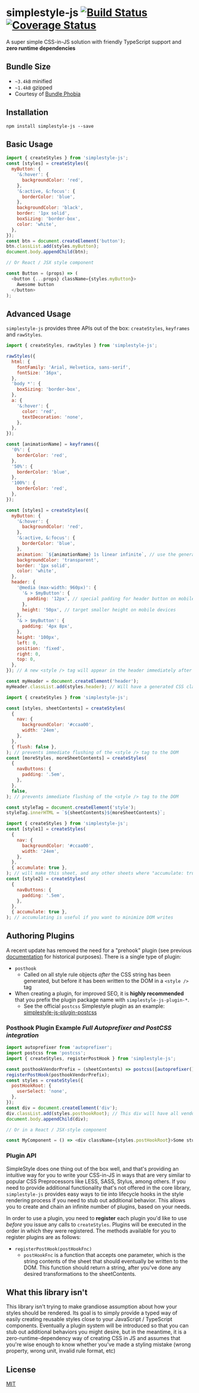 # simplestyle-js [![Build Status](https://travis-ci.org/benduran/simplestyle.svg?branch=master)](https://travis-ci.org/benduran/simplestyle) [![Coverage Status](https://coveralls.io/repos/github/benduran/simplestyle/badge.svg?branch=master)](https://coveralls.io/github/benduran/simplestyle?branch=master)

A super simple CSS-in-JS solution with friendly TypeScript support and **zero runtime dependencies**

## Bundle Size

- `~3.4kB` minified
- `~1.4kB` gzipped
- Courtesy of [Bundle Phobia](https://bundlephobia.com/result?p=simplestyle-js)

## Installation

`npm install simplestyle-js --save`

## Basic Usage

```javascript
import { createStyles } from 'simplestyle-js';
const [styles] = createStyles({
  myButton: {
    '&:hover': {
      backgroundColor: 'red',
    },
    '&:active, &:focus': {
      borderColor: 'blue',
    },
    backgroundColor: 'black',
    border: '1px solid',
    boxSizing: 'border-box',
    color: 'white',
  },
});
const btn = document.createElement('button');
btn.classList.add(styles.myButton);
document.body.appendChild(btn);

// Or React / JSX style component

const Button = (props) => (
  <button {...props} className={styles.myButton}>
    Awesome button
  </button>
);
```

## Advanced Usage

`simplestyle-js` provides three APIs out of the box: `createStyles`, `keyframes` and `rawStyles`.

```javascript
import { createStyles, rawStyles } from 'simplestyle-js';

rawStyles({
  html: {
    fontFamily: 'Arial, Helvetica, sans-serif',
    fontSize: '16px',
  },
  'body *': {
    boxSizing: 'border-box',
  },
  a: {
    '&:hover': {
      color: 'red',
      textDecoration: 'none',
    },
  },
});

const [animationName] = keyframes({
  '0%': {
    borderColor: 'red',
  },
  '50%': {
    borderColor: 'blue',
  },
  '100%': {
    borderColor: 'red',
  },
});

const [styles] = createStyles({
  myButton: {
    '&:hover': {
      backgroundColor: 'red',
    },
    '&:active, &:focus': {
      borderColor: 'blue',
    },
    animation: `${animationName} 1s linear infinite`, // use the generated animation name from the `keyframes` call above
    backgroundColor: 'transparent',
    border: '1px solid',
    color: 'white',
  },
  header: {
    '@media (max-width: 960px)': {
      '& > $myButton': {
        padding: '12px', // special padding for header button on mobile
      },
      height: '50px', // target smaller height on mobile devices
    },
    '& > $myButton': {
      padding: '4px 8px',
    },
    height: '100px',
    left: 0,
    position: 'fixed',
    right: 0,
    top: 0,
  },
}); // A new <style /> tag will appear in the header immediately after calling this function

const myHeader = document.createElement('header');
myHeader.classList.add(styles.header); // Will have a generated CSS classname in the format of '.header<unique_identifier>' ex .headerumdoaudnaoqwu
```

```javascript
import { createStyles } from 'simplestyle-js';

const [styles, sheetContents] = createStyles(
  {
    nav: {
      backgroundColor: '#ccaa00',
      width: '24em',
    },
  },
  { flush: false },
); // prevents immediate flushing of the <style /> tag to the DOM
const [moreStyles, moreSheetContents] = createStyles(
  {
    navButtons: {
      padding: '.5em',
    },
  },
  false,
); // prevents immediate flushing of the <style /> tag to the DOM

const styleTag = document.createElement('style');
styleTag.innerHTML = `${sheetContents}${moreSheetContents}`;
```

```javascript
import { createStyles } from 'simplestyle-js';
const [style1] = createStyles(
  {
    nav: {
      backgroundColor: '#ccaa00',
      width: '24em',
    },
  },
  { accumulate: true },
); // will make this sheet, and any other sheets where "accumulate: true" is used, aggregated into a single output `<style />`
const [style2] = createStyles(
  {
    navButtons: {
      padding: '.5em',
    },
  },
  { accumulate: true },
); // accumulating is useful if you want to minimize DOM writes
```

## Authoring Plugins

A recent update has removed the need for a "prehook" plugin (see previous [documentation](https://github.com/benduran/simplestyle/blob/276aac7fd8b64c6cbfced152249aac7024351092/README.md#prehook-plugin-example-poor-mans-autoprefixer) for historical purposes).
There is a single type of plugin:

- `posthook`
  - Called on all style rule objects _after_ the CSS string has been generated, but before it has been written to the DOM in a `<style />` tag
- When creating a plugin, for improved SEO, it is **highly recommended** that you prefix the plugin package name with `simplestyle-js-plugin-*`.
  - See the official `postcss` Simplestyle plugin as an example: [simplestyle-js-plugin-postcss](https://www.npmjs.com/package/simplestyle-js-plugin-postcss)

### Posthook Plugin Example _Full Autoprefixer and PostCSS integration_

```javascript
import autoprefixer from 'autoprefixer';
import postcss from 'postcss';
import { createStyles, registerPostHook } from 'simplestyle-js';

const posthookVendorPrefix = (sheetContents) => postcss([autoprefixer()]).process(s.getStyles()).css;
registerPostHook(posthookVendorPrefix);
const styles = createStyles({
  postHookRoot: {
    userSelect: 'none',
  },
});
const div = document.createElement('div');
div.classList.add(styles.posthookRoot); // This div will have all vendor prefixed CSS properties based on how PostCSS and Autoprefixer transform the CSS
document.body.appendChild(div);

// Or in a React / JSX-style component

const MyComponent = () => <div className={styles.postHookRoot}>Some stuff here</div>;
```

### Plugin API

SimpleStyle does one thing out of the box well, and that's providing an intuitive way for you to write your CSS-in-JS in ways that are very similar to popular CSS Preprocessors like LESS, SASS, Stylus, among others. If you need to provide additional functionality that's not offered in the core library, `simplestyle-js` provides easy ways to tie into lifecycle hooks in the style rendering process if you need to stub out additional behavior. This allows you to create and chain an infinite number of plugins, based on your needs.

In order to use a plugin, you need to **register** each plugin you'd like to use _before_ you issue any calls to `createStyles`. Plugins will be executed in the order in which they were registered. The methods available for you to register plugins are as follows:

- `registerPostHook(postHookFnc)`
  - `postHookFnc` is a function that accepts one parameter, which is the string contents of the sheet that should eventually be written to the DOM. This function should return a string, after you've done any desired transformations to the sheetContents.

## What this library isn't

This library isn't trying to make grandiose assumption about how your styles should be rendered. Its goal is to simply provide a typed way of
easily creating reusable styles close to your JavaScript / TypeScript components. Eventually a plugin system will be introduced so that you can stub out
additional behaviors you might desire, but in the meantime, it is a zero-runtime-dependency way of creating CSS in JS and assumes that you're wise enough to know
whether you've made a styling mistake (wrong property, wrong unit, invalid rule format, etc)

## License

[MIT](https://en.wikipedia.org/wiki/MIT_License)
